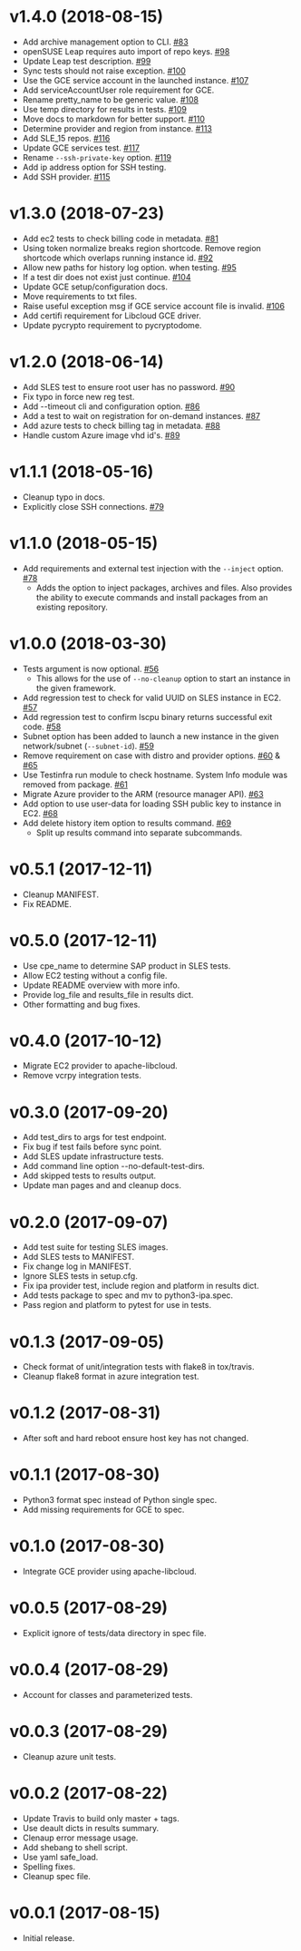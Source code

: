 v1.4.0 (2018-08-15)
===================

- Add archive management option to CLI.
  [\#83](https://github.com/SUSE/ipa/pull/83)
- openSUSE Leap requires auto import of repo keys.
  [\#98](https://github.com/SUSE/ipa/pull/98)
- Update Leap test description.
  [\#99](https://github.com/SUSE/ipa/pull/99)
- Sync tests should not raise exception.
  [\#100](https://github.com/SUSE/ipa/pull/100)
- Use the GCE service account in the launched instance.
  [\#107](https://github.com/SUSE/ipa/pull/107)
- Add serviceAccountUser role requirement for GCE.
- Rename pretty\_name to be generic value.
  [\#108](https://github.com/SUSE/ipa/pull/108)
- Use temp directory for results in tests.
  [\#109](https://github.com/SUSE/ipa/pull/109)
- Move docs to markdown for better support.
  [\#110](https://github.com/SUSE/ipa/pull/110)
- Determine provider and region from instance.
  [\#113](https://github.com/SUSE/ipa/pull/113)
- Add SLE\_15 repos.
  [\#116](https://github.com/SUSE/ipa/pull/116)
- Update GCE services test.
  [\#117](https://github.com/SUSE/ipa/pull/117)
- Rename `--ssh-private-key` option.
  [\#119](https://github.com/SUSE/ipa/pull/119)
- Add ip address option for SSH testing.
- Add SSH provider.
  [\#115](https://github.com/SUSE/ipa/pull/115)

v1.3.0 (2018-07-23)
===================

- Add ec2 tests to check billing code in metadata.
  [\#81](https://github.com/SUSE/ipa/pull/81)
- Using token normalize breaks region shortcode. Remove region
  shortcode which overlaps running instance id.
  [\#92](https://github.com/SUSE/ipa/pull/92)
- Allow new paths for history log option. when testing.
  [\#95](https://github.com/SUSE/ipa/pull/95)
- If a test dir does not exist just continue.
  [\#104](https://github.com/SUSE/ipa/pull/104)
- Update GCE setup/configuration docs.
- Move requirements to txt files.
- Raise useful exception msg if GCE service account file is invalid.
  [\#106](https://github.com/SUSE/ipa/pull/106)
- Add certifi requirement for Libcloud GCE driver.
- Update pycrypto requirement to pycryptodome.

v1.2.0 (2018-06-14)
===================

- Add SLES test to ensure root user has no password.
  [\#90](https://github.com/SUSE/ipa/pull/90)
- Fix typo in force new reg test.
- Add \--timeout cli and configuration option.
  [\#86](https://github.com/SUSE/ipa/pull/86)
- Add a test to wait on registration for on-demand instances.
  [\#87](https://github.com/SUSE/ipa/pull/87)
- Add azure tests to check billing tag in metadata.
  [\#88](https://github.com/SUSE/ipa/pull/88)
- Handle custom Azure image vhd id's.
  [\#89](https://github.com/SUSE/ipa/pull/89)

v1.1.1 (2018-05-16)
===================

- Cleanup typo in docs.
- Explicitly close SSH connections.
  [\#79](https://github.com/SUSE/ipa/pull/79)

v1.1.0 (2018-05-15)
===================

- Add requirements and external test injection with the `--inject`
  option. [\#78](https://github.com/SUSE/ipa/pull/78)
    - Adds the option to inject packages, archives and files. Also
      provides the ability to execute commands and install packages
      from an existing repository.

v1.0.0 (2018-03-30)
===================

- Tests argument is now optional.
  [\#56](https://github.com/SUSE/ipa/pull/56)
    - This allows for the use of `--no-cleanup` option to start an
      instance in the given framework.
- Add regression test to check for valid UUID on SLES instance in EC2.
  [\#57](https://github.com/SUSE/ipa/pull/57)
- Add regression test to confirm lscpu binary returns successful exit
  code. [\#58](https://github.com/SUSE/ipa/pull/58)
- Subnet option has been added to launch a new instance in the given
  network/subnet (`--subnet-id`).
  [\#59](https://github.com/SUSE/ipa/pull/59)
- Remove requirement on case with distro and provider options.
  [\#60](https://github.com/SUSE/ipa/pull/60) &
  [\#65](https://github.com/SUSE/ipa/pull/65)
- Use Testinfra run module to check hostname. System Info module was
  removed from package. [\#61](https://github.com/SUSE/ipa/pull/61)
- Migrate Azure provider to the ARM (resource manager API).
  [\#63](https://github.com/SUSE/ipa/pull/63)
- Add option to use user-data for loading SSH public key to instance
  in EC2. [\#68](https://github.com/SUSE/ipa/pull/68)
- Add delete history item option to results command.
  [\#69](https://github.com/SUSE/ipa/pull/69)
    - Split up results command into separate subcommands.

v0.5.1 (2017-12-11)
===================

- Cleanup MANIFEST.
- Fix README.

v0.5.0 (2017-12-11)
===================

- Use cpe\_name to determine SAP product in SLES tests.
- Allow EC2 testing without a config file.
- Update README overview with more info.
- Provide log\_file and results\_file in results dict.
- Other formatting and bug fixes.

v0.4.0 (2017-10-12)
===================

- Migrate EC2 provider to apache-libcloud.
- Remove vcrpy integration tests.

v0.3.0 (2017-09-20)
===================

- Add test\_dirs to args for test endpoint.
- Fix bug if test fails before sync point.
- Add SLES update infrastructure tests.
- Add command line option \--no-default-test-dirs.
- Add skipped tests to results output.
- Update man pages and and cleanup docs.

v0.2.0 (2017-09-07)
===================

- Add test suite for testing SLES images.
- Add SLES tests to MANIFEST.
- Fix change log in MANIFEST.
- Ignore SLES tests in setup.cfg.
- Fix ipa provider test, include region and platform in results dict.
- Add tests package to spec and mv to python3-ipa.spec.
- Pass region and platform to pytest for use in tests.

v0.1.3 (2017-09-05)
===================

- Check format of unit/integration tests with flake8 in tox/travis.
- Cleanup flake8 format in azure integration test.

v0.1.2 (2017-08-31)
===================

- After soft and hard reboot ensure host key has not changed.

v0.1.1 (2017-08-30)
===================

- Python3 format spec instead of Python single spec.
- Add missing requirements for GCE to spec.

v0.1.0 (2017-08-30)
===================

- Integrate GCE provider using apache-libcloud.

v0.0.5 (2017-08-29)
===================

- Explicit ignore of tests/data directory in spec file.

v0.0.4 (2017-08-29)
===================

- Account for classes and parameterized tests.

v0.0.3 (2017-08-29)
===================

- Cleanup azure unit tests.

v0.0.2 (2017-08-22)
===================

- Update Travis to build only master + tags.
- Use deault dicts in results summary.
- Clenaup error message usage.
- Add shebang to shell script.
- Use yaml safe\_load.
- Spelling fixes.
- Cleanup spec file.

v0.0.1 (2017-08-15)
===================

- Initial release.
